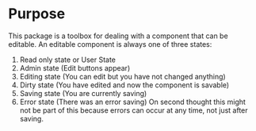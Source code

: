 # Purpose

This package is a toolbox for dealing with a component that can be editable. An editable component is always one of three states:

1. Read only state or User State
2. Admin state (Edit buttons appear)
3. Editing state (You can edit but you have not changed anything)
4. Dirty state (You have edited and now the component is savable)
5. Saving state (You are currently saving)
6. Error state (There was an error saving) On second thought this might not be part of this because errors can occur at any time, not just after saving.

